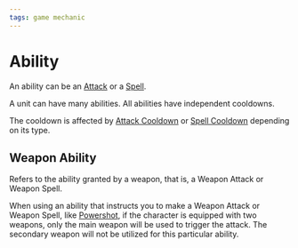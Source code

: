 ```yaml
---
tags: game mechanic
---
```


# Ability

An ability can be an [Attack](Mechanics/Attack.md) or a [Spell](Mechanics/Spell.md). 

A unit can have many abilities. All abilities have independent cooldowns.

The cooldown is affected by [Attack Cooldown](Stats/Attack%20Cooldown.md) or [Spell Cooldown](Stats/Spell%20Cooldown.md) depending on its type.

## Weapon Ability

Refers to the ability granted by a weapon, that is, a Weapon Attack or Weapon Spell. 

When using an ability that instructs you to make a Weapon Attack or Weapon Spell, like [Powershot](Abilities/Attacks/Powershot.md), if the character is equipped with two weapons, only the main weapon will be used to trigger the attack. The secondary weapon will not be utilized for this particular ability.